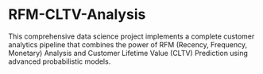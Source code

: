 # RFM-CLTV-Analysis
This comprehensive data science project implements a complete customer analytics pipeline that combines the power of RFM (Recency, Frequency, Monetary) Analysis and Customer Lifetime Value (CLTV) Prediction using advanced probabilistic models.
